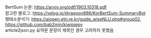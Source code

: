 BertSum 논문: https://arxiv.org/pdf/1903.10318.pdf  
참고한 블로그: https://velog.io/@raqoon886/KorBertSum-SummaryBot    
형태소분석기: https://aiopen.etri.re.kr/guide_wiseNLU.php#group02, https://github.com/bab2min/kiwipiepy     
article2json.py 요약문 문장이 제목인 경우 고려하지 못했음    
